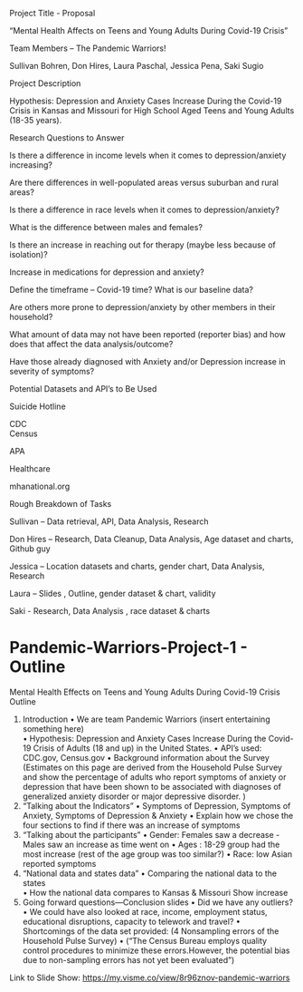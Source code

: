 Project Title - Proposal

“Mental Health Affects on Teens and Young Adults During Covid-19 Crisis” 

 

Team Members – The Pandemic Warriors! 

Sullivan Bohren, Don Hires, Laura Paschal, Jessica Pena, Saki Sugio 

 

Project Description

Hypothesis: Depression and Anxiety Cases Increase During the Covid-19 Crisis in Kansas and Missouri for High School Aged Teens and Young Adults (18-35 years). 

Research Questions to Answer 

Is there a difference in income levels when it comes to depression/anxiety increasing? 

Are there differences in well-populated areas versus suburban and rural areas? 

Is there a difference in race levels when it comes to depression/anxiety? 

What is the difference between males and females? 

Is there an increase in reaching out for therapy (maybe less because of isolation)? 

Increase in medications for depression and anxiety? 

Define the timeframe – Covid-19 time? What is our baseline data? 

Are others more prone to depression/anxiety by other members in their household? 

What amount of data may not have been reported (reporter bias) and how does that affect the data analysis/outcome? 

Have those already diagnosed with Anxiety and/or Depression increase in severity of symptoms? 

Potential Datasets and API’s to Be Used 

Suicide Hotline 

CDC  
Census

APA 

Healthcare  

mhanational.org 

Rough Breakdown of Tasks 

Sullivan – Data retrieval, API, Data Analysis, Research

Don Hires – Research, Data Cleanup, Data Analysis, Age dataset and charts, Github guy

Jessica – Location datasets and charts, gender chart, Data Analysis, Research

Laura – Slides , Outline,  gender dataset & chart, validity

Saki - Research, Data Analysis , race dataset & charts

 

# Pandemic-Warriors-Project-1 - Outline

Mental Health Effects on Teens and Young Adults During Covid-19 Crisis
Outline
1.	Introduction 
•	We are team Pandemic Warriors (insert entertaining something here)	
•	Hypothesis: Depression and Anxiety Cases Increase During the Covid-19 Crisis of Adults (18 and up) in the United States.
•	API’s used: CDC.gov, Census.gov
•	 Background information about the Survey  
(Estimates on this page are derived from the Household Pulse Survey and show the percentage of adults who report symptoms of anxiety or depression that have been shown to be associated with diagnoses of generalized anxiety disorder or major depressive disorder. )
2.   “Talking about the Indicators”
•	Symptoms of Depression, Symptoms of Anxiety, Symptoms of Depression & Anxiety 
•	Explain how we chose the four sections to  find if there was an increase of symptoms
3.  “Talking about the participants” 
•	Gender: Females saw a decrease - Males saw an increase as time went on
•	Ages : 18-29 group had the most increase  (rest of the age group was too similar?)
•	Race: low Asian reported symptoms
4.  “National data and states data”
•	Comparing the national data to the states	
•	How the national data compares to Kansas & Missouri
         Show increase
5. Going forward questions—Conclusion slides
•	Did we have any outliers?
•	We could have also looked at race, income, employment status, educational disruptions, capacity to telework and travel?
•	Shortcomings of the data set provided: (4 Nonsampling errors of the Household Pulse Survey)
•	(“The Census Bureau employs quality control procedures to minimize these errors.However, the potential bias due to non-sampling errors has not yet been evaluated”)


Link to Slide Show:
https://my.visme.co/view/8r96znov-pandemic-warriors
